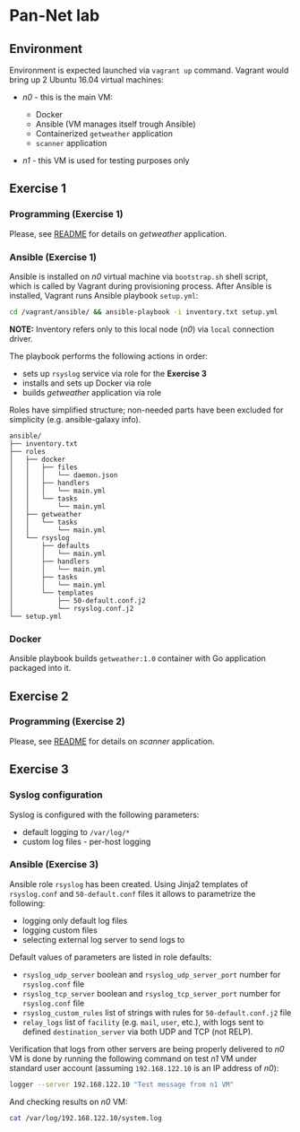 # Pan-Net lab

## Environment

Environment is expected launched via `vagrant up` command. Vagrant would bring up
2 Ubuntu 16.04 virtual machines:

* *n0* - this is the main VM:

  * Docker
  * Ansible (VM manages itself trough Ansible)
  * Containerized `getweather` application
  * `scanner` application

* *n1* - this VM is used for testing purposes only

## Exercise 1

### Programming (Exercise 1)

Please, see [README](getweather/README.md) for details on *getweather*
application.

### Ansible (Exercise 1)

Ansible is installed on *n0* virtual machine via `bootstrap.sh` shell script,
which is called by Vagrant during provisioning process. After Ansible is
installed, Vagrant runs Ansible playbook `setup.yml`:

```bash
cd /vagrant/ansible/ && ansible-playbook -i inventory.txt setup.yml
```

**NOTE:** Inventory refers only to this local node (*n0*) via `local` connection
driver.

The playbook performs the following actions in order:

* sets up `rsyslog` service via role for the **Exercise 3**
* installs and sets up Docker via role
* builds *getweather* application via role

Roles have simplified structure; non-needed parts have been excluded for
simplicity (e.g. ansible-galaxy info).

```code
ansible/
├── inventory.txt
├── roles
│   ├── docker
│   │   ├── files
│   │   │   └── daemon.json
│   │   ├── handlers
│   │   │   └── main.yml
│   │   └── tasks
│   │       └── main.yml
│   ├── getweather
│   │   └── tasks
│   │       └── main.yml
│   └── rsyslog
│       ├── defaults
│       │   └── main.yml
│       ├── handlers
│       │   └── main.yml
│       ├── tasks
│       │   └── main.yml
│       └── templates
│           ├── 50-default.conf.j2
│           └── rsyslog.conf.j2
└── setup.yml
```

### Docker

Ansible playbook builds `getweather:1.0` container with Go application packaged
into it.

## Exercise 2

### Programming (Exercise 2)

Please, see [README](scanner/README.md) for details on *scanner* application.

## Exercise 3

### Syslog configuration

Syslog is configured with the following parameters:

* default logging to `/var/log/*`
* custom log files - per-host logging

### Ansible (Exercise 3)

Ansible role `rsyslog` has been created.
Using Jinja2 templates of `rsyslog.conf` and `50-default.conf` files it allows to
parametrize the following:

* logging only default log files
* logging custom files
* selecting external log server to send logs to

Default values of parameters are listed in role defaults:

* `rsyslog_udp_server` boolean and `rsyslog_udp_server_port` number for `rsyslog.conf` file
* `rsyslog_tcp_server` boolean and `rsyslog_tcp_server_port` number for `rsyslog.conf` file
* `rsyslog_custom_rules` list of strings with rules for `50-default.conf.j2` file
* `relay_logs` list of `facility` (e.g. `mail`, `user`, etc.), with logs sent to defined
  `destination_server` via both UDP and TCP (not RELP).

Verification that logs from other servers are being properly delivered to *n0* VM
is done by running the following command on test *n1* VM under standard user
account (assuming `192.168.122.10` is an IP address of *n0*):

```bash
logger --server 192.168.122.10 "Test message from n1 VM"
```

And checking results on *n0* VM:

```bash
cat /var/log/192.168.122.10/system.log
```
